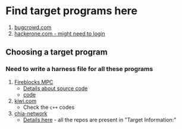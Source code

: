 # Find target programs here
1. [bugcrowd.com](https://bugcrowd.com/engagements?category=bug_bounty&page=1&sort_by=promoted&sort_direction=desc)
2. [hackerone.com - might need to login](https://hackerone.com/opportunities/all)

## Choosing a target program

### Need to write a harness file for all these programs
1. [Fireblocks MPC](https://hackerone.com/fireblocks_mpc?type=team)
    - [Details about source code](https://www.fireblocks.com/blog/fireblocks-mpc-cmp-code-is-open-source/)
    - [code](https://github.com/fireblocks/mpc-lib/blob/main/README.md)
2. [kiwi.com](https://github.com/kiwicom?q=&type=all&language=c%2B%2B&sort=)
    - Check the `c++` codes
3. [chia-network](https://github.com/Chia-Network/bls-signatures)
    - [Details here](https://bugcrowd.com/chia-network-bb) - all the repos are present in "Target Information:"

